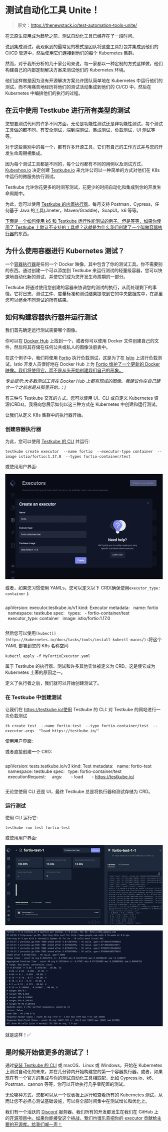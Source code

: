 # 测试自动化工具 Unite！

> 原文：<https://thenewstack.io/test-automation-tools-unite/>

在云原生应用成为趋势之前，测试自动化工具已经存在了一段时间。

说到集成测试，我观察到的最常见的模式是团队将这些工具打包并集成到他们的 CI/CD 管道中，然后使用它们连接到他们的每个 Kubernetes 集群。

然而，对于我所分析的几十家公司来说，每一家都以一种定制的方式这样做，他们构建自己的内部定制解决方案来测试他们的 Kubernetes 环境。

他们这样做是因为没有开源解决方案允许团队简单地在 Kubernetes 中运行他们的测试，而不用痛苦地经历将他们的测试活动集成到他们的 CI/CD 中，然后在 Kubernetes 中编排他们的执行的过程。

## 在云中使用 Testkube 进行所有类型的测试

您想要测试代码的许多不同方面，无论是功能性测试还是非功能性测试，每个测试工具做的都不同。有安全测试，端到端测试，集成测试，负载测试，UI 测试等等。

对于这些类别中的每一个，都有许多开源工具，它们有自己的工作方式并与您的开发生命周期相集成。

因为每个测试工具都是不同的，每个公司都有不同的用例以及测试方式， [Kubeshop.io](http://kubeshop.io) 决定创建 [Testkube.io](http://testkube.io) 来允许公司以一种简单的方式对他们在 K8s 中运行的微服务执行测试。

Testkube 允许你花更多的时间写测试，花更少的时间自动化和集成到你的开发生命周期中。

为此，您可以使用 [Testkube 的内置执行器](https://kubeshop.github.io/testkube/category/test-types)。每月支持 Postman，Cypress，任何基于 Java 的工具(Jmeter，Maven/Graddle)，SoapUI，k6 等等。

[下面是一个如何使用 k6 和 Testkube 运行性能测试的例子。但是等等，如果你使用了 Testkube 上默认不支持的工具呢？这就是为什么我们创建了一个叫做](https://testkube.io/blog/load-testing-in-kubernetes-with-k6-and-testkube)[容器执行器](https://kubeshop.github.io/testkube/test-types/container-executor)的东西。

## 为什么使用容器进行 Kubernetes 测试？

一个[容器执行器](https://kubeshop.github.io/testkube/test-types/container-executor)是任何一个 Docker 映像，其中包含了你的测试工具。你不需要别的东西。通过创建一个可以添加到 Testkube 来运行测试的轻量级容器，您可以快速地自动化新的测试，并使它们成为您开发生命周期的一部分。

Testkube 将通过使用您创建的容器来协调您的测试的执行，从而处理剩下的事情。它将日志、测试工件、度量标准和测试结果提取到它的中央数据库中，在那里您可以组合不同测试的所有结果。

## 如何构建容器执行器并运行测试

我们首先确定运行测试需要哪个图像。

你可以在 [Docker Hub](https://hub.docker.com/) 上找到一个，或者你可以使用 Docker 文件创建自己的文件，然后将其存储在任何公共或私人的图像注册表中。

在这个例子中，我们将使用 [Fortio](https://github.com/fortio/fortio) 执行负载测试，这是为了在 [Istio](https://istio.io/) 上进行负载测试。Istio 开发人员很好地在 Docker Hub 上为 [Fortio 维护了一个更新的 Docker 映像。我们将使用它，而不是从头开始创建我们自己的形象。](https://hub.docker.com/r/istio/fortio)

*专业提示:大多数测试工具在 Docker Hub 上都有现成的图像。我建议你在自己建立一个之前总是从那里开始。；)*

有三种与 Testkube 交互的方式。您可以使用 UI、CLI 或自定义 Kubernetes 资源(CRDs)。我将向您展示如何以这三种方式在 Kubernetes 中创建和运行测试。

让我们从定义 K8s 集群中的执行器开始。

### 创建容器执行器

为此，您可以使用 [Testkube 的 CLI](https://kubeshop.github.io/testkube/installing#macos) 并运行:

```
testkube create executor  --name fortio  --executor-type container  --image istio/fortio:1.17.0  --types fortio-container/test

```

或使用用户界面:

![](img/22ffb8815dd2cc4010da3c7ad3d03cd9.png)

或者，如果您习惯使用 YAMLs，您可以定义以下 CRD(确保使用`executor_type: container` ):

```
```
apiVersion:  executor.testkube.io/v1
kind:  Executor
metadata:
  name:  fortio
  namespace:  testkube
spec:
  types:
  -  fortio-container/test
  executor_type:  container
  image:  istio/fortio:1.17.0
```

```

然后您可以使用`[kubectl](https://kubernetes.io/docs/tasks/tools/install-kubectl-macos/):`将这个 YAML 部署到您的 K8s 名称空间

`kubectl apply -f MyFortioExecutor.yaml`

属于 Testkube 的执行器、测试和许多其他实体被定义为 CRD。这是使它成为 Kubernetes 土著的原因之一。

定义了执行者之后，我们就可以开始创建测试了。

### 在 Testkube 中创建测试

让我们在 https://testkube.io/使用 Testkube 的 CLI:
对 Testkube 的网站进行一次负载测试

```
tk create test  --name fortio-test  --type fortio-container/test  --executor-args  "load https://testkube.io/"

```

使用用户界面:

或者直接创建一个 CRD:

```
```
apiVersion:  tests.testkube.io/v3
kind:  Test
metadata:
  name:  fortio-test
  namespace:  testkube
spec:
  type:  fortio-container/test
  executionRequest:
    args:
      -  load
      -  https://testkube.io/
```

```



无论您使用 CLI 还是 UI，最终 Testkube 总是将执行器和测试存储为 CRD。

### 运行测试

使用 CLI 运行它:

```
testkube run test fortio-test

```

或使用用户界面:

![](img/3f28f7c30c8a5004f408278a28019253.png)

![](img/09fe6a61c026b998d582a150da06ca84.png)

就是这样！✅

## 是时候开始做更多的测试了！

通过[安装 Testkube 的 CLI](https://testkube.kubeshop.io/download) 或 macOS、Linux 或 Windows，开始在 Kubernetes 上测试自动化的未来，并在几分钟内开始构建您的第一个容器执行器。或者，如果现在有一个官方的集成与你的测试自动化工具相匹配，比如 Cypress.io、k6、Postman、cannon 等等，你可以开始执行几乎零配置的测试。

无论哪种方式，您都可以从一个仪表板上运行和查看所有的 Kubernetes 测试，从而让您不必担心测试基础设施，可以将全部时间集中在测试增长和优化上。

我们有一个活跃的 [Discord](https://discord.com/invite/6zupCZFQbe) 服务器，我们所有的开发都发生在我们在 GitHub 上的[开源项目中。如果你能接受这个挑战，我们也很乐意把你的 executor 贡献给主要的开源库。给我们喊一声！](https://github.com/kubeshop/testkube)

<svg xmlns:xlink="http://www.w3.org/1999/xlink" viewBox="0 0 68 31" version="1.1"><title>Group</title> <desc>Created with Sketch.</desc></svg>